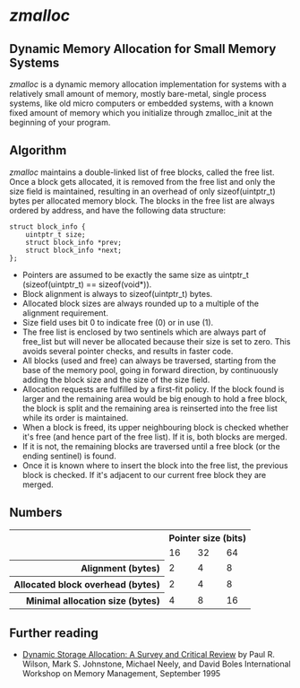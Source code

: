 # *zmalloc*

## Dynamic Memory Allocation for Small Memory Systems

*zmalloc* is a dynamic memory allocation implementation for systems with a
relatively small amount of memory,
mostly bare-metal, single process systems, like old micro computers
or embedded systems, with a known fixed amount of memory which you
initialize through zmalloc_init at the beginning of your program.

## Algorithm

*zmalloc* maintains a double-linked list of free blocks, called the free list.
Once a block gets allocated, it is removed from the free list and only the size field is maintained, resulting in an overhead of only sizeof(uintptr_t) bytes per allocated memory block.
The blocks in the free list are always ordered by address, and have the following data structure:

```
struct block_info {
    uintptr_t size;
    struct block_info *prev;
    struct block_info *next;
};
```

- Pointers are assumed to be exactly the same size as uintptr_t (sizeof(uintptr_t) == sizeof(void*)).
- Block alignment is always to sizeof(uintptr_t) bytes.
- Allocated block sizes are always rounded up to a multiple of the alignment requirement.
- Size field uses bit 0 to indicate free (0) or in use (1).
- The free list is enclosed by two sentinels which are always part of free_list but will never be allocated
  because their size is set to zero. This avoids several pointer checks, and results in faster code.
- All blocks (used and free) can always be traversed, starting from the base of the memory pool, going in forward direction,
  by continuously adding the block size and the size of the size field.
- Allocation requests are fulfilled by a first-fit policy. If the block found is larger and the remaining area would be big enough
  to hold a free block, the block is split and the remaining area is reinserted into the free list while its order is maintained.
- When a block is freed, its upper neighbouring block is checked whether it's free (and hence part of the free list).
  If it is, both blocks are merged.
- If it is not, the remaining blocks are traversed until a free block (or the ending sentinel) is found.
- Once it is known where to insert the block into the free list, the previous block is checked.
  If it's adjacent to our current free block they are merged.

## Numbers

<table>
    <tr>
        <th></th>
        <th colspan="3"> Pointer size (bits) </th>
    </tr>
    <tr>
        <td></td>
        <td> 16 </td>
        <td> 32 </td>
        <td> 64 </td>
    </tr>
    <tr>
        <th align="right"> Alignment (bytes) </th>
        <td> 2 </td>
        <td> 4 </td>
        <td> 8 </td>
    </tr>
    <tr>
        <th align="right"> Allocated block overhead (bytes) </th>
        <td> 2 </td>
        <td> 4 </td>
        <td> 8 </td>
    </tr>
    <tr>
        <th align="right"> Minimal allocation size (bytes) </th>
        <td> 4 </td>
        <td> 8 </td>
        <td> 16 </td>
    </tr>
</table>

## Further reading

* [Dynamic Storage Allocation: A Survey and Critical Review](https://users.cs.northwestern.edu/~pdinda/ics-s05/doc/dsa.pdf)
by Paul R. Wilson, Mark S. Johnstone, Michael Neely, and David Boles
International Workshop on Memory Management, September 1995
